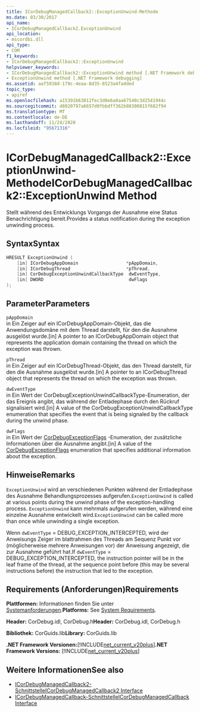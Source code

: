 ```yaml
---
title: ICorDebugManagedCallback2::ExceptionUnwind-Methode
ms.date: 03/30/2017
api_name:
- ICorDebugManagedCallback2.ExceptionUnwind
api_location:
- mscordbi.dll
api_type:
- COM
f1_keywords:
- ICorDebugManagedCallback2::ExceptionUnwind
helpviewer_keywords:
- ICorDebugManagedCallback2::ExceptionUnwind method [.NET Framework debugging]
- ExceptionUnwind method [.NET Framework debugging]
ms.assetid: aaf5938d-179c-4eaa-8d35-8523a4fadded
topic_type:
- apiref
ms.openlocfilehash: a15391b63012fec3d0e6a0aa67540c3d2541944c
ms.sourcegitcommit: d8020797a6657d0fbbdff362b80300815f682f94
ms.translationtype: MT
ms.contentlocale: de-DE
ms.lasthandoff: 11/24/2020
ms.locfileid: "95671316"
---
```

# <a name="icordebugmanagedcallback2exceptionunwind-method"></a><span data-ttu-id="059c5-102">ICorDebugManagedCallback2::ExceptionUnwind-Methode</span><span class="sxs-lookup"><span data-stu-id="059c5-102">ICorDebugManagedCallback2::ExceptionUnwind Method</span></span>

<span data-ttu-id="059c5-103">Stellt während des Entwicklungs Vorgangs der Ausnahme eine Status Benachrichtigung bereit.</span><span class="sxs-lookup"><span data-stu-id="059c5-103">Provides a status notification during the exception unwinding process.</span></span>  
  
## <a name="syntax"></a><span data-ttu-id="059c5-104">Syntax</span><span class="sxs-lookup"><span data-stu-id="059c5-104">Syntax</span></span>  
  
```cpp  
HRESULT ExceptionUnwind (  
    [in] ICorDebugAppDomain                  *pAppDomain,  
    [in] ICorDebugThread                     *pThread,  
    [in] CorDebugExceptionUnwindCallbackType  dwEventType,  
    [in] DWORD                                dwFlags  
);  
```  
  
## <a name="parameters"></a><span data-ttu-id="059c5-105">Parameter</span><span class="sxs-lookup"><span data-stu-id="059c5-105">Parameters</span></span>  

 `pAppDomain`  
 <span data-ttu-id="059c5-106">in Ein Zeiger auf ein ICorDebugAppDomain-Objekt, das die Anwendungsdomäne mit dem Thread darstellt, für den die Ausnahme ausgelöst wurde.</span><span class="sxs-lookup"><span data-stu-id="059c5-106">[in] A pointer to an ICorDebugAppDomain object that represents the application domain containing the thread on which the exception was thrown.</span></span>  
  
 `pThread`  
 <span data-ttu-id="059c5-107">in Ein Zeiger auf ein ICorDebugThread-Objekt, das den Thread darstellt, für den die Ausnahme ausgelöst wurde.</span><span class="sxs-lookup"><span data-stu-id="059c5-107">[in] A pointer to an ICorDebugThread object that represents the thread on which the exception was thrown.</span></span>  
  
 `dwEventType`  
 <span data-ttu-id="059c5-108">in Ein Wert der CorDebugExceptionUnwindCallbackType-Enumeration, der das Ereignis angibt, das während der Entladephase durch den Rückruf signalisiert wird.</span><span class="sxs-lookup"><span data-stu-id="059c5-108">[in] A value of the CorDebugExceptionUnwindCallbackType enumeration that specifies the event that is being signaled by the callback during the unwind phase.</span></span>  
  
 `dwFlags`  
 <span data-ttu-id="059c5-109">in Ein Wert der [CorDebugExceptionFlags](cordebugexceptionflags-enumeration.md) -Enumeration, der zusätzliche Informationen über die Ausnahme angibt.</span><span class="sxs-lookup"><span data-stu-id="059c5-109">[in] A value of the [CorDebugExceptionFlags](cordebugexceptionflags-enumeration.md) enumeration that specifies additional information about the exception.</span></span>  
  
## <a name="remarks"></a><span data-ttu-id="059c5-110">Hinweise</span><span class="sxs-lookup"><span data-stu-id="059c5-110">Remarks</span></span>  

 <span data-ttu-id="059c5-111">`ExceptionUnwind` wird an verschiedenen Punkten während der Entladephase des Ausnahme Behandlungsprozesses aufgerufen.</span><span class="sxs-lookup"><span data-stu-id="059c5-111">`ExceptionUnwind` is called at various points during the unwind phase of the exception-handling process.</span></span> <span data-ttu-id="059c5-112">`ExceptionUnwind` kann mehrmals aufgerufen werden, während eine einzelne Ausnahme entwickelt wird.</span><span class="sxs-lookup"><span data-stu-id="059c5-112">`ExceptionUnwind` can be called more than once while unwinding a single exception.</span></span>  
  
 <span data-ttu-id="059c5-113">Wenn `dwEventType` = DEBUG_EXCEPTION_INTERCEPTED, wird der Anweisungs Zeiger im blattrahmen des Threads am Sequenz Punkt vor (möglicherweise mehrere Anweisungen vor) der Anweisung angezeigt, die zur Ausnahme geführt hat.</span><span class="sxs-lookup"><span data-stu-id="059c5-113">If `dwEventType` = DEBUG_EXCEPTION_INTERCEPTED, the instruction pointer will be in the leaf frame of the thread, at the sequence point before (this may be several instructions before) the instruction that led to the exception.</span></span>  
  
## <a name="requirements"></a><span data-ttu-id="059c5-114">Requirements (Anforderungen)</span><span class="sxs-lookup"><span data-stu-id="059c5-114">Requirements</span></span>  

 <span data-ttu-id="059c5-115">**Plattformen:** Informationen finden Sie unter [Systemanforderungen](../../get-started/system-requirements.md).</span><span class="sxs-lookup"><span data-stu-id="059c5-115">**Platforms:** See [System Requirements](../../get-started/system-requirements.md).</span></span>  
  
 <span data-ttu-id="059c5-116">**Header:** CorDebug.idl, CorDebug.h</span><span class="sxs-lookup"><span data-stu-id="059c5-116">**Header:** CorDebug.idl, CorDebug.h</span></span>  
  
 <span data-ttu-id="059c5-117">**Bibliothek:** CorGuids.lib</span><span class="sxs-lookup"><span data-stu-id="059c5-117">**Library:** CorGuids.lib</span></span>  
  
 <span data-ttu-id="059c5-118">**.NET Framework Versionen:**[!INCLUDE[net_current_v20plus](../../../../includes/net-current-v20plus-md.md)]</span><span class="sxs-lookup"><span data-stu-id="059c5-118">**.NET Framework Versions:** [!INCLUDE[net_current_v20plus](../../../../includes/net-current-v20plus-md.md)]</span></span>  
  
## <a name="see-also"></a><span data-ttu-id="059c5-119">Weitere Informationen</span><span class="sxs-lookup"><span data-stu-id="059c5-119">See also</span></span>

- [<span data-ttu-id="059c5-120">ICorDebugManagedCallback2-Schnittstelle</span><span class="sxs-lookup"><span data-stu-id="059c5-120">ICorDebugManagedCallback2 Interface</span></span>](icordebugmanagedcallback2-interface.md)
- [<span data-ttu-id="059c5-121">ICorDebugManagedCallback-Schnittstelle</span><span class="sxs-lookup"><span data-stu-id="059c5-121">ICorDebugManagedCallback Interface</span></span>](icordebugmanagedcallback-interface.md)
